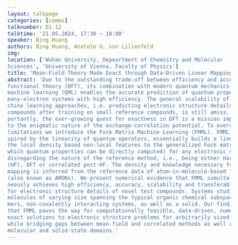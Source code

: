 ```yaml
---
layout: talkpage
categories: [comms]
talknumber: D1.12
talktime: '21.05.2024, 17:30 – 18:00'
speaker: Bing Huang
authors: Bing Huang, Anatole O. von Lilienfeld
img: 
location: ['Wuhan University, Depeartment of Chemistry and Molecular
Sciences', 'University of Vienna, Faculty of Physics']
title: 'Mean-Field Theory Made Exact through Data-Driven Linear Mapping'
abstract: 'Due to the outstanding trade-off between efficiency and accuracy of density
functional theory (DFT), its combination with modern quantum mechanics based
machine learning (QML) enables the accurate prediction of quantum properties of
many-electron systems with high efficiency. The general scalability of such ma-
chine learning approaches, i.e. predicting electronic structure details of large query
compounds after training on small reference compounds, is still amiss. More im-
portantly, the ever-growing quest for exactness in DFT is a mission impossible due
to the enigmatic nature of the exchange-correlation potential. To overcome these
limitations we introduce the Fock Matrix Machine Learning (FMML). FMML, in-
spired by the linearity of quantum operators, essentially builds a linear map from
the local density based non-local features to the generalized Fock matrix (from
which quantum properties can be directly computed) for any electronic system,
disregarding the nature of the reference method, i.e., being either Hartree Fock
(HF), DFT or correlated post-HF. The density and knowledge necessary for the
mapping is inferred from the reference data of atom-in-molecule-based fragments
(also known as AMONs). We present numerical evidence that FMML simulta-
neously achieves high efficiency, accuracy, scalability and transferability (EAST)
for electronic structure details of novel test compounds. Systems studied include
molecules of varying size spanning the typical organic chemical subspace, poly-
mers, non-covalently interacting systems, as well as a solid. Our findings indicate
that FMML paves the way for computationally feasible, data-driven, numerically
exact solutions to electronic structure problems for arbitrarily sized system, mean-
while bridging gaps between mean-field and correlated methods as well as between
molecular and solid-state domains.'
---
```

